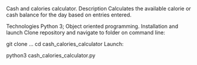 Cash and calories calculator.
Description
Сalculates the available calorie or cash balance for the day based on entries entered.

Technologies
Python 3;
Object oriented programming.
Installation and launch
Clone repository and navigate to folder on command line:

git clone ...
cd cash_calories_calculator
Launch:

python3 cash_calories_calculator.py
